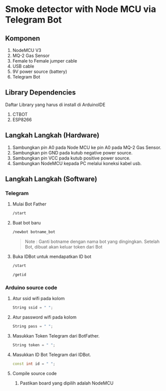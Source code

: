 # Smoke detector with Node MCU via Telegram Bot

## Komponen
1. NodeMCU V3
2. MQ-2 Gas Sensor
3. Female to Female jumper cable
4. USB cable
5. 9V power source (battery)
6. Telegram Bot

## Library Dependencies
Daftar Library yang harus di install di ArduinoIDE
1. CTBOT
2. ESP8266

## Langkah Langkah (Hardware)

1. Sambungkan pin A0 pada Node MCU ke pin A0 pada MQ-2 Gas Sensor.
2. Sambungkan pin GND pada kutub negative power source.
3. Sambungkan pin VCC pada kutub positive power source.
4. Sambungkan NodeMCU kepada PC melalui koneksi kabel usb.

## Langkah Langkah (Software)

### Telegram
1. Mulai Bot Father
    ``` bash
    /start
    ```
2. Buat bot baru
    ``` bash
    /newbot botname_bot
    ```
    > Note : Ganti botname dengan nama bot yang dingingkan.
    Setelah Bot, dibuat akan keluar token dari Bot
        
3. Buka IDBot untuk mendapatkan ID bot
    ``` bash
    /start
    ```
        
    ``` bash
    /getid
    ```
### Arduino source code
1. Atur ssid wifi pada kolom 
   ``` cpp
   String ssid = " ";
   ```
2. Atur password wifi pada kolom
    ``` cpp
    String pass = " ";
    ```
3. Masukkan Token Telegram dari BotFather.
    ``` cpp
    String token = " "; 
    ```
4. Masukkan ID Bot Telegram dari IDBot.
    ``` cpp
    const int id = " ";
    ```
    
5. Compile source code
    1. Pastikan board yang dipilih adalah NodeMCU
    
    
    
